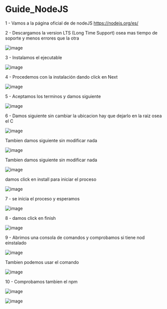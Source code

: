 # Guide_NodeJS

1 - Vamos a la página oficial de de nodeJS https://nodejs.org/es/

2 - Descargamos la version LTS (Long Time Support) osea mas tiempo de soporte y menos errores que la otra

![image](https://user-images.githubusercontent.com/54609399/137843471-ce56f2ab-f8f7-4323-be81-f88a436b561d.png)

3 - Instalamos el ejecutable

![image](https://user-images.githubusercontent.com/54609399/137843618-9241b307-2dff-4ba5-bcf4-4b23a811d8e5.png)

4 - Procedemos con la instalación dando click en Next

![image](https://user-images.githubusercontent.com/54609399/137843653-3bfdfd22-a14e-43c6-bcdb-7a3f9eecb5bf.png)

5 - Aceptamos los terminos y damos siguiente

![image](https://user-images.githubusercontent.com/54609399/137843870-1799dac2-76c2-49b3-9f30-8e9035109f4a.png)

6 - Damos siguiente sin cambiar la ubicacion hay que dejarlo en la raiz osea el C

![image](https://user-images.githubusercontent.com/54609399/137843895-e463ac36-d8dc-4422-8285-3d66474b46e0.png)

Tambien damos siguiente sin modificar nada

![image](https://user-images.githubusercontent.com/54609399/137843936-5e8ab91d-f264-428b-a080-fc18060f5864.png)

Tambien damos siguiente sin modificar nada

![image](https://user-images.githubusercontent.com/54609399/137843982-346d24f2-6873-488c-bf99-387be19e763d.png)

damos click en install para iniciar el proceso

![image](https://user-images.githubusercontent.com/54609399/137844052-63301c4c-f93d-4bcd-ab8e-92f07b18ea05.png)


7 - se inicia el proceso y esperamos

![image](https://user-images.githubusercontent.com/54609399/137844087-9652839c-5297-424b-b712-ca54c0275fc4.png)

8 - damos click en finish

![image](https://user-images.githubusercontent.com/54609399/137844135-8ae0d94f-df54-4fdf-aaf8-b098a83202b4.png)

9 - Abrimos una consola de comandos y comprobamos si tiene nod einstalado

![image](https://user-images.githubusercontent.com/54609399/137844458-8e7ac170-f7d7-4e82-b3fa-52cad83f6c35.png)

Tambien podemos usar el comando

![image](https://user-images.githubusercontent.com/54609399/137844513-3599e25c-b98e-49b0-8190-7daeca13ec1d.png)

10 - Comprobamos tambien el npm

![image](https://user-images.githubusercontent.com/54609399/137844630-736958e2-27c1-42e4-b4c9-ba4931489a5c.png)

![image](https://user-images.githubusercontent.com/54609399/137844674-584d7843-b25b-44d5-a13f-7530359c5f1b.png)


